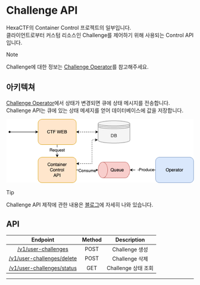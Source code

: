 # Challenge API

HexaCTF의 Container Control 프로젝트의 일부입니다.  
클라이언트로부터 커스텀 리소스인 Challenge를 제어하기 위해 사용되는 Control API입니다.

> [!NOTE]  
> Challenge에 대한 정보는 [Challenge Operator](https://github.com/HexaCTF/challenge-operator)를 참고해주세요.

## 아키텍쳐

[Challenge Operator](https://github.com/HexaCTF/challenge-operator)에서 상태가 변경되면 큐에 상태 메시지를 전송합니다. Challenge API는 큐에 있는 상태 메세지를 얻어 데이터베이스에 값을 저장합니다.

![시스템 구성도](./imgs/image.png)

> [!TIP]  
> Challenge API 제작에 관한 내용은 [블로그](https://s0okju.github.io/p/hexactf-10/)에 자세히 나와 있습니다.

## API

|                          Endpoint                           | Method |     Description     |
| :---------------------------------------------------------: | :----: | :-----------------: |
|        [/v1/user-challenges](./md/user-challenge.md)        |  POST  |   Challenge 생성    |
| [/v1/user-challenges/delete](./md/user-challenge-delete.md) |  POST  |   Challenge 삭제    |
| [/v1/user-challenges/status](./md/user-challenge-status.md) |  GET   | Challenge 상태 조회 |

---
